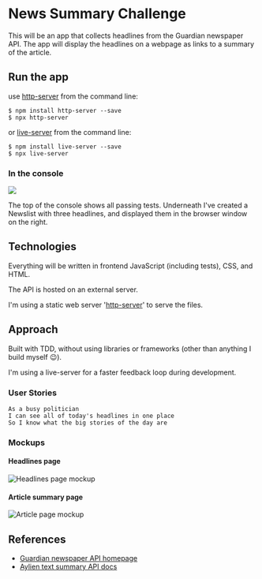 # News Summary Challenge

This will be an app that collects headlines from the Guardian newspaper API.  The app will display the headlines on a webpage as links to a summary of the article.

## Run the app

use [http-server](https://www.npmjs.com/package/http-server) from the command line:
```shell
$ npm install http-server --save
$ npx http-server
```
or [live-server](https://www.npmjs.com/package/live-server) from the command line:
```shell
$ npm install live-server --save
$ npx live-server
```

### In the console

![](https://thepracticaldev.s3.amazonaws.com/i/1s50acblqwttreissgmk.png)

The top of the console shows all passing tests.
Underneath I've created a Newslist with three headlines, and displayed them in the browser window on the right.

## Technologies

Everything will be written in frontend JavaScript (including tests), CSS, and HTML.

The API is hosted on an external server.

I'm using a static web server '[http-server](https://www.npmjs.com/package/http-server)' to serve the files.

## Approach

Built with TDD, without using libraries or frameworks (other than anything I build myself :wink:).

I'm using a live-server for a faster feedback loop during development.

### User Stories

```
As a busy politician
I can see all of today's headlines in one place
So I know what the big stories of the day are
```

<!-- ```
As a busy politician
I can click a link to see the original news article
So that I can get an in depth understanding of a very important story
``` -->

<!-- ```
As a busy politician
I can see a summary of a news article
So I can get a few more details about an important story
``` -->

<!-- ```
As a busy politician
I can see a picture to illustrate each news article when I browse headlines
So that I have something nice to look at
``` -->

<!-- ```
As a busy politician
I can read the site comfortably on my phone
Just in case my laptop breaks
``` -->

<!-- ```
As a busy politician
I can see whizzy animations in the app
To make my news reading more fun
``` -->

### Mockups

#### Headlines page

![Headlines page mockup](/images/news-summary-project-headlines-page-mockup.png)

#### Article summary page

![Article page mockup](/images/news-summary-project-article-page-mockup.png)

## References

* [Guardian newspaper API homepage](http://open-platform.theguardian.com/documentation/)
* [Aylien text summary API docs](http://docs.aylien.com/docs/summarize)